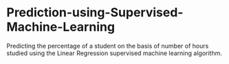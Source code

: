 # Prediction-using-Supervised-Machine-Learning
Predicting the percentage of a student on the basis of number of hours studied using the Linear Regression supervised machine learning algorithm.
